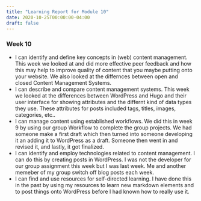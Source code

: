 ```yaml
---
title: "Learning Report for Module 10"
date: 2020-10-25T00:00:00-04:00
draft: false
---
```

### Week 10
-  I can identify and define key concepts in (web) content management.
This week we looked at and did more effective peer feedback and how this may help to improve quality of content that you
maybe putting onto your website. We also looked at the differnces between open and closed Content Management Systems.
- I can describe and compare content management systems.
This week we looked at the differences between WordPress and Hugo and their user interface for showing attributes
and the differnt kind of data types they use. These attributes for posts included tags, titles, images, categories, etc..
- I can manage content using established workflows.
We did this in week 9 by using our group Workflow to complete the group projects. We had someone make
a first draft which then turned into someone developing it an adding it to WordPress as a draft. Someone
then went in and revised it, and lastly, it got finalized. 
- I can identify and employ technologies related to content management.
I can do this by creating posts in WordPress. I was not the developer for our group assignment this
week but I was last week. Me and another memeber of my group switch off blog posts each week. 
- I can find and use resources for self-directed learning.
I have done this in the past by using my resources to learn new markdown elements and to post things onto
WordPress before I had known how to really use it. 
